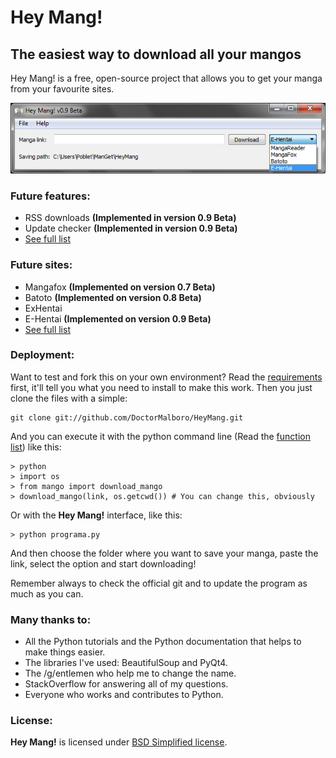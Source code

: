 Hey Mang!
======

## The easiest way to download all your mangos ##

Hey Mang! is a free, open-source project that allows you to get your manga from your favourite sites.

![HeyMang!](https://github.com/DoctorMalboro/HeyMang/raw/master/HeyMang-preview.png "Hey Mang!")

### Future features:
* RSS downloads **(Implemented in version 0.9 Beta)**
* Update checker **(Implemented in version 0.9 Beta)**
* [See full list](https://github.com/DoctorMalboro/HeyMang/issues/6)

### Future sites:
* Mangafox **(Implemented on version 0.7 Beta)**
* Batoto **(Implemented on version 0.8 Beta)**
* ExHentai
* E-Hentai **(Implemented on version 0.9 Beta)**
* [See full list](https://github.com/DoctorMalboro/HeyMang/issues/1)

### Deployment:

Want to test and fork this on your own environment? Read the [requirements](https://github.com/DoctorMalboro/HeyMang/wiki/Requirements) first, it'll tell you what you need to install to make this work. Then you just clone the files with a simple:

	git clone git://github.com/DoctorMalboro/HeyMang.git

And you can execute it with the python command line (Read the [function list](https://github.com/DoctorMalboro/HeyMang/wiki/The-Function-List)) like this:

	> python
	> import os
	> from mango import download_mango
	> download_mango(link, os.getcwd()) # You can change this, obviously

Or with the **Hey Mang!** interface, like this:

	> python programa.py

And then choose the folder where you want to save your manga, paste the link, select the option and start downloading!

Remember always to check the official git and to update the program as much as you can.

### Many thanks to:
* All the Python tutorials and the Python documentation that helps to make things easier.
* The libraries I've used: BeautifulSoup and PyQt4.
* The /g/entlemen who help me to change the name.
* StackOverflow for answering all of my questions.
* Everyone who works and contributes to Python.

### License:
**Hey Mang!** is licensed under [BSD Simplified license](http://opensource.org/licenses/bsd-3-clause).